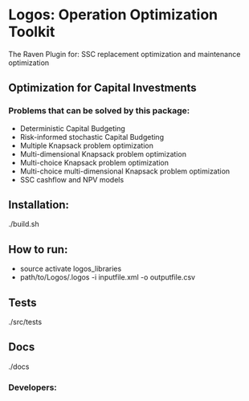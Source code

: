 # Logos: Operation Optimization Toolkit
The Raven Plugin for: SSC replacement optimization and maintenance optimization

## Optimization for Capital Investments

### Problems that can be solved by this package:
- Deterministic Capital Budgeting
- Risk-informed stochastic Capital Budgeting
- Multiple Knapsack problem optimization
- Multi-dimensional Knapsack problem optimization
- Multi-choice Knapsack problem optimization
- Multi-choice multi-dimensional Knapsack problem optimization
- SSC cashflow and NPV models

## Installation:
./build.sh

## How to run:
- source activate logos_libraries
- path/to/Logos/.logos -i inputfile.xml -o outputfile.csv

## Tests
./src/tests

## Docs
./docs

### Developers:
